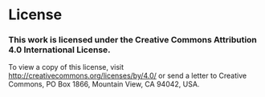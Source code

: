 License
=======

### This work is licensed under the Creative Commons Attribution 4.0 International License. ###

To view a copy of this license, visit http://creativecommons.org/licenses/by/4.0/ or send a letter to Creative Commons, PO Box 1866, Mountain View, CA 94042, USA.
